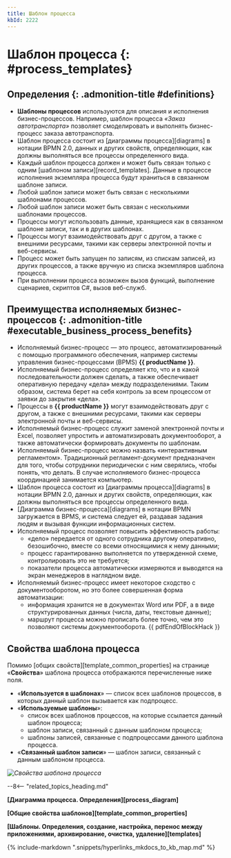 ```yaml
---
title: Шаблон процесса
kbId: 2222
---
```


# Шаблон процесса {: #process_templates}

<div class="admonition question" markdown="block">

## Определения {: .admonition-title #definitions}

- **Шаблоны процессов** используются для описания и исполнения бизнес-процессов. Например, шаблон процесса _«Заказ автотранспорта»_ позволяет смоделировать и выполнять бизнес-процесс заказа автотранспорта.
- Шаблон процесса состоит из [диаграммы процесса][diagrams] в нотации BPMN 2.0, данных и других свойств, определяющих, как должны выполняться все процессы определенного вида.
- Каждый шаблон процесса должен и может быть связан только с одним [шаблоном записи][record_templates]. Данные в процессе исполнения экземпляра процесса будут храниться в связанном шаблоне записи.
- Любой шаблон записи может быть связан с несколькими шаблонами процессов.
- Любой шаблон записи может быть связан с несколькими шаблонами процессов.
- Процессы могут использовать данные, хранящиеся как в связанном шаблоне записи, так и в других шаблонах.
- Процессы могут взаимодействовать друг с другом, а также с внешними ресурсами, такими как серверы электронной почты и веб-сервисы.
- Процесс может быть запущен по записям, из спискам записей, из других процессов, а также вручную из списка экземпляров шаблона процесса.
- При выполнении процесса возможен вызов функций, выполнение сценариев, скриптов C#, вызов веб-служб.

</div>

<div class="admonition warning" markdown="block">

## Преимущества исполняемых бизнес-процессов {: .admonition-title #executable_business_process_benefits}

- Исполняемый бизнес-процесс — это процесс, автоматизированный с помощью программного обеспечения, например системы управления бизнес-процессами (BPMS) **{{ productName }}**.
- Исполняемый бизнес-процесс определяет кто, что и в какой последовательности должен сделать, а также обеспечивает оперативную передачу «дела» между подразделениями. Таким образом, система берет на себя контроль за всем процессом от заявки до закрытия «дела».
- Процессы в **{{ productName }}** могут взаимодействовать друг с другом, а также с внешними ресурсами, такими как серверы электронной почты и веб-сервисы.
- Исполняемый бизнес-процесс служит заменой электронной почты и Excel, позволяет упростить и автоматизировать документооборот, а также автоматически формировать документы по шаблонам.
- Исполняемый бизнес-процесс можно назвать «интерактивным регламентом». Традиционный регламент-документ предназначен для того, чтобы сотрудники периодически с ним сверялись, чтобы понять, что делать. В случае исполняемого бизнес-процесса координацией занимается компьютер.
- Шаблон процесса состоит из [диаграммы процесса][diagrams] в нотации BPMN 2.0, данных и других свойств, определяющих, как должны выполняться все процессы определенного вида.
- [Диаграмма бизнес-процесса][diagrams] в нотации BPMN загружается в BPMS, и система следует ей, раздавая задания людям и вызывая функции информационных систем.
- Исполняемый процесс позволяет повысить эффективность работы:
    - «дело» передается от одного сотрудника другому оперативно, безошибочно, вместе со всеми относящимися к нему данными;
    - процесс гарантированно выполняется по утвержденной схеме, контролировать это не требуется;
    - показатели процесса автоматически измеряются и выводятся на экран менеджеров в наглядном виде.
- Исполняемый бизнес-процесс имеет некоторое сходство с документооборотом, но это более совершенная форма автоматизации:
    - информация хранится не в документах Word или PDF, а в виде структурированных данных (числа, даты, текстовые данные);
    - маршрут процесса можно прописать более точно, чем это позволяют системы документооборота.
{{ pdfEndOfBlockHack }}

</div>

## Свойства шаблона процесса

Помимо [общих свойств][template_common_properties] на странице «**Свойства**» шаблона процесса отображаются перечисленные ниже поля.

- «**Используется в шаблонах**» — список всех шаблонов процессов, в которых данный шаблон вызывается как подпроцесс.
- «**Используемые шаблоны**»:
    - список всех шаблонов процессов, на которые ссылается данный шаблон процесса;
    - шаблон записи, связанный с данным шаблоном процесса;
    - шаблоны записей, связанные с подпроцессами данного шаблона процесса.
- «**Связанный шаблон записи**» — шаблон записи, связанный с данным шаблоном процесса.

_![Свойства шаблона процесса](process_templates_properties.png)_

--8<-- "related_topics_heading.md"

**[Диаграмма процесса. Определения][process_diagram]**

**[Общие свойства шаблонов][template_common_properties]**

**[Шаблоны. Определения, создание, настройка, перенос между приложениями, архивирование, очистка, удаление][templates]**

{% include-markdown ".snippets/hyperlinks_mkdocs_to_kb_map.md" %}
